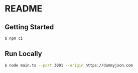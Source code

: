 # README

## Getting Started

```sh
$ npm ci
```

## Run Locally

```sh
$ node main.ts --port 3001 --origin https://dummyjson.com
```
